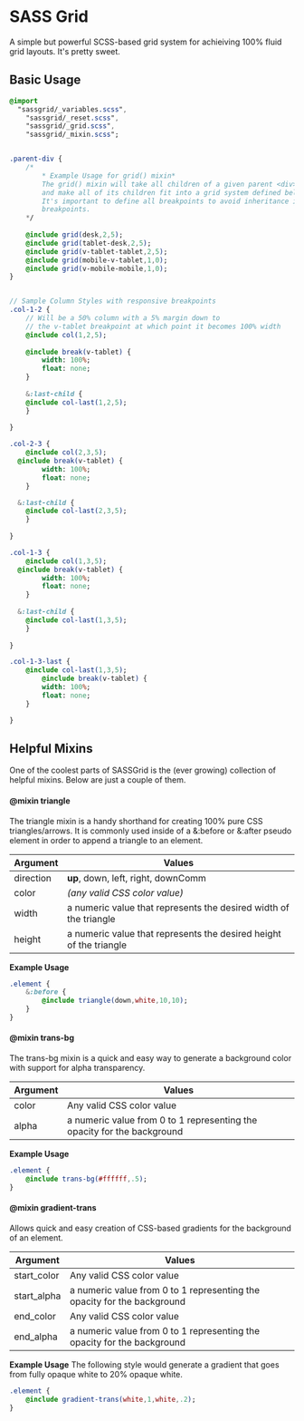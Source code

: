 # SASS Grid
A simple but powerful SCSS-based grid system for achieiving 100% fluid grid layouts. It's pretty sweet.

## Basic Usage
```sass
@import 
  "sassgrid/_variables.scss",
	"sassgrid/_reset.scss",
	"sassgrid/_grid.scss",
	"sassgrid/_mixin.scss";


.parent-div {
	/*
		* Example Usage for grid() mixin*
		The grid() mixin will take all children of a given parent <div>
		and make all of its children fit into a grid system defined below.
		It's important to define all breakpoints to avoid inheritance issues between
		breakpoints.
	*/
	
	@include grid(desk,2,5);
	@include grid(tablet-desk,2,5);
	@include grid(v-tablet-tablet,2,5);
	@include grid(mobile-v-tablet,1,0);
	@include grid(v-mobile-mobile,1,0);
}


// Sample Column Styles with responsive breakpoints
.col-1-2 {
	// Will be a 50% column with a 5% margin down to
	// the v-tablet breakpoint at which point it becomes 100% width
	@include col(1,2,5);
	
	@include break(v-tablet) {
		width: 100%;
		float: none;
	}
	
	&:last-child {
  	@include col-last(1,2,5);
	}
	
}

.col-2-3 {
	@include col(2,3,5);
  @include break(v-tablet) {
		width: 100%;
		float: none;
	}

  &:last-child {
  	@include col-last(2,3,5);
	}
  
}

.col-1-3 {
	@include col(1,3,5);
  @include break(v-tablet) {
		width: 100%;
		float: none;
	}
  
  &:last-child {
  	@include col-last(1,3,5);
	}
  
}

.col-1-3-last {
	@include col-last(1,3,5);
		@include break(v-tablet) {
		width: 100%;
		float: none;
	}

}

```
## Helpful Mixins
One of the coolest parts of SASSGrid is the (ever growing) collection of helpful mixins. Below are just a couple of them.

#### @mixin triangle
The triangle mixin is a handy shorthand for creating 100% pure CSS triangles/arrows. It is commonly used inside of a &:before or &:after pseudo element in order to append a triangle to an element.
	
| Argument     | Values                                                               |
| ------------ | -------------------------------------------------------------------- |
| direction   | **up**, down, left, right, downComm                                  |
| color       | *(any valid CSS color value)*                                        |
| width       | a numeric value that represents the desired width of the triangle    |
| height      | a numeric value that represents the desired height of the triangle   |
	
**Example Usage**
```sass
.element {
	&:before {
		@include triangle(down,white,10,10);
	}
}
```

#### @mixin trans-bg
The trans-bg mixin is a quick and easy way to generate a background color with support for alpha transparency. 

| Argument  | Values                                                                  |
| --------- | --------                                                                |
| color    | Any valid CSS color value                                               |
| alpha    | a numeric value from 0 to 1 representing the opacity for the background |

**Example Usage**
```sass
.element {
	@include trans-bg(#ffffff,.5);
}
```

#### @mixin gradient-trans
Allows quick and easy creation of CSS-based gradients for the background of an element.

| Argument     | Values                                                                  |
| ---------    | --------                                                                |
| start_color | Any valid CSS color value                                               |
| start_alpha | a numeric value from 0 to 1 representing the opacity for the background |
| end_color   | Any valid CSS color value                                               |
| end_alpha   | a numeric value from 0 to 1 representing the opacity for the background |

**Example Usage**
The following style would generate a gradient that goes from fully opaque white to 20% opaque white.
```sass
.element {
	@include gradient-trans(white,1,white,.2);
}
```